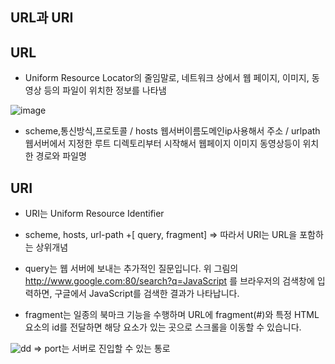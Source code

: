 <h2>URL과 URI</h2>

URL
---
- Uniform Resource Locator의 줄임말로, 네트워크 상에서 웹 페이지, 이미지, 동영상 등의 파일이 위치한 정보를 나타냄

![image](https://user-images.githubusercontent.com/109025674/205205288-27d48f13-654b-484a-a9fe-5a0a9a399710.png)

- scheme,통신방식,프로토콜 / hosts 웹서버이름도메인ip사용해서 주소 / urlpath 웹서버에서 지정한 루트 디렉토리부터 시작해서 웹페이지 이미지 동영상등이 위치한 경로와 파일명

URI
---
- URI는 Uniform Resource Identifier 
- scheme, hosts, url-path +[ query, fragment]
=> 따라서 URI는 URL을 포함하는 상위개념

- query는 웹 서버에 보내는 추가적인 질문입니다. 
  위 그림의 http://www.google.com:80/search?q=JavaScript 를 브라우저의 검색창에 입력하면, 구글에서 JavaScript를 검색한 결과가 나타납니다.
- fragment는 일종의 북마크 기능을 수행하며 URL에 fragment(#)와 특정 HTML 요소의 id를 전달하면 해당 요소가 있는 곳으로 스크롤을 이동할 수 있습니다.

![dd](https://user-images.githubusercontent.com/109025674/205206516-69656981-69b4-4eac-9a76-da75faeaf697.PNG)
=> port는 서버로 진입할 수 있는 통로
